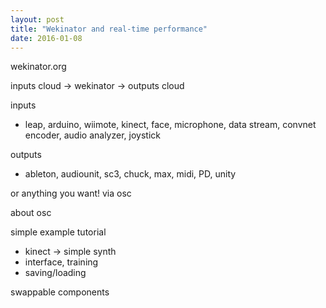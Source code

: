 ```yaml
---
layout: post
title: "Wekinator and real-time performance"
date: 2016-01-08
---
```



wekinator.org

inputs cloud -> wekinator -> outputs cloud

inputs
- leap, arduino, wiimote, kinect, face, microphone, data stream, convnet encoder, audio analyzer, joystick

outputs
- ableton, audiounit, sc3, chuck, max, midi, PD, unity

or anything you want! via osc

about osc

simple example tutorial
 - kinect -> simple synth
 - interface, training
 - saving/loading

swappable components